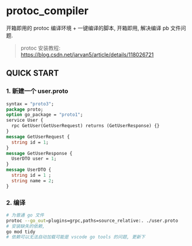 # protoc_compiler 

开箱即用的 protoc 编译环境 + 一键编译的脚本, 开箱即用, 解决编译 pb 文件问题.

> protoc 安装教程: https://blog.csdn.net/jarvan5/article/details/118026721

## QUICK START

### 1. 新建一个 user.proto

```protobuf
syntax = "proto3";
package proto;
option go_package = "proto1";
service User {
  rpc GetUser(GetUserRequest) returns (GetUserResponse) {}
}
message GetUserRequest {
  string id = 1;
}
message GetUserResponse {
  UserDTO user = 1;
}
message UserDTO {
  string id = 1 ;
  string name = 2;
}
```

### 2. 编译

```bash
# 为普通 go 文件
protoc --go_out=plugins=grpc,paths=source_relative:. ./user.proto 
# 安装缺失的依赖,
go mod tidy
# 依赖可以无法自动加载可能是 vscode go tools 的问题, 更新下
```
